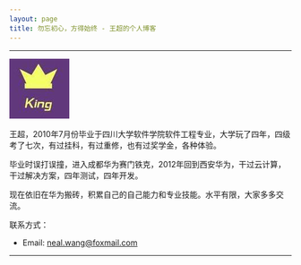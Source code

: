 ```yaml
---
layout: page
title: 勿忘初心，方得始终 - 王超的个人博客
---
```

---

![](/images/1988-01-25-about-me/head.png)

王超，2010年7月份毕业于四川大学软件学院软件工程专业，大学玩了四年，四级考了七次，有过挂科，有过重修，也有过奖学金，各种体验。

毕业时误打误撞，进入成都华为赛门铁克，2012年回到西安华为，干过云计算，干过解决方案，四年测试，四年开发。

现在依旧在华为搬砖，积累自己的自己能力和专业技能。水平有限，大家多多交流。

联系方式：
- Email: <neal.wang@foxmail.com>

---

